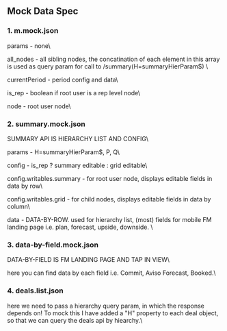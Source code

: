 ## Mock Data Spec

### 1. m.mock.json

params - none\\

all_nodes - all sibling nodes, the concatination of each element in this array is used as query param for call to /summary(H=summaryHierParam$) \\

currentPeriod - period config and data\\

is_rep - boolean if root user is a rep level node\\

node - root user node\\

### 2. summary.mock.json
SUMMARY API IS HIERARCHY LIST AND CONFIG\\

params - H=summaryHierParam$, P, Q\\

config - is_rep ? summary editable : grid editable\\

config.writables.summary - for root user node, displays editable fields in data by row\\

config.writables.grid - for child nodes, displays editable fields in data by column\\

data - DATA-BY-ROW. used for hierarchy list, (most) fields for mobile FM landing page i.e. plan, forecast, upside, downside. \\

### 3. data-by-field.mock.json
DATA-BY-FIELD IS FM LANDING PAGE AND TAP IN VIEW\\

here you can find data by each field i.e. Commit, Aviso Forecast, Booked.\\

### 4. deals.list.json 
here we need to pass a hierarchy query param, in which the response depends on!
To mock this I have added a "H" property to each deal object, so that we can query
the deals api by hiearchy.\\



